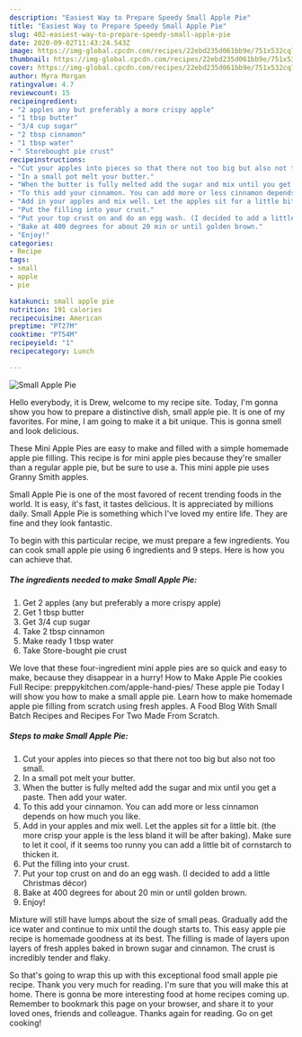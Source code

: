 ```yaml
---
description: "Easiest Way to Prepare Speedy Small Apple Pie"
title: "Easiest Way to Prepare Speedy Small Apple Pie"
slug: 402-easiest-way-to-prepare-speedy-small-apple-pie
date: 2020-09-02T11:43:24.543Z
image: https://img-global.cpcdn.com/recipes/22ebd235d061bb9e/751x532cq70/small-apple-pie-recipe-main-photo.jpg
thumbnail: https://img-global.cpcdn.com/recipes/22ebd235d061bb9e/751x532cq70/small-apple-pie-recipe-main-photo.jpg
cover: https://img-global.cpcdn.com/recipes/22ebd235d061bb9e/751x532cq70/small-apple-pie-recipe-main-photo.jpg
author: Myra Morgan
ratingvalue: 4.7
reviewcount: 15
recipeingredient:
- "2 apples any but preferably a more crispy apple"
- "1 tbsp butter"
- "3/4 cup sugar"
- "2 tbsp cinnamon"
- "1 tbsp water"
- " Storebought pie crust"
recipeinstructions:
- "Cut your apples into pieces so that there not too big but also not too small."
- "In a small pot melt your butter."
- "When the butter is fully melted add the sugar and mix until you get a paste. Then add your water."
- "To this add your cinnamon. You can add more or less cinnamon depends on how much you like."
- "Add in your apples and mix well. Let the apples sit for a little bit. (the more crisp your apple is the less bland it will be after baking). Make sure to let it cool, if it seems too runny you can add a little bit of cornstarch to thicken it."
- "Put the filling into your crust."
- "Put your top crust on and do an egg wash. (I decided to add a little Christmas décor)"
- "Bake at 400 degrees for about 20 min or until golden brown."
- "Enjoy!"
categories:
- Recipe
tags:
- small
- apple
- pie

katakunci: small apple pie 
nutrition: 191 calories
recipecuisine: American
preptime: "PT27M"
cooktime: "PT54M"
recipeyield: "1"
recipecategory: Lunch

---
```



![Small Apple Pie](https://img-global.cpcdn.com/recipes/22ebd235d061bb9e/751x532cq70/small-apple-pie-recipe-main-photo.jpg)

Hello everybody, it is Drew, welcome to my recipe site. Today, I'm gonna show you how to prepare a distinctive dish, small apple pie. It is one of my favorites. For mine, I am going to make it a bit unique. This is gonna smell and look delicious.

These Mini Apple Pies are easy to make and filled with a simple homemade apple pie filling. This recipe is for mini apple pies because they&#39;re smaller than a regular apple pie, but be sure to use a. This mini apple pie uses Granny Smith apples.

Small Apple Pie is one of the most favored of recent trending foods in the world. It is easy, it's fast, it tastes delicious. It is appreciated by millions daily. Small Apple Pie is something which I've loved my entire life. They are fine and they look fantastic.


To begin with this particular recipe, we must prepare a few ingredients. You can cook small apple pie using 6 ingredients and 9 steps. Here is how you can achieve that.

##### The ingredients needed to make Small Apple Pie:

1. Get 2 apples (any but preferably a more crispy apple)
1. Get 1 tbsp butter
1. Get 3/4 cup sugar
1. Take 2 tbsp cinnamon
1. Make ready 1 tbsp water
1. Take  Store-bought pie crust


We love that these four-ingredient mini apple pies are so quick and easy to make, because they disappear in a hurry! How to Make Apple Pie cookies Full Recipe: preppykitchen.com/apple-hand-pies/ These apple pie Today I will show you how to make a small apple pie. Learn how to make homemade apple pie filling from scratch using fresh apples. A Food Blog With Small Batch Recipes and Recipes For Two Made From Scratch. 

##### Steps to make Small Apple Pie:

1. Cut your apples into pieces so that there not too big but also not too small.
1. In a small pot melt your butter.
1. When the butter is fully melted add the sugar and mix until you get a paste. Then add your water.
1. To this add your cinnamon. You can add more or less cinnamon depends on how much you like.
1. Add in your apples and mix well. Let the apples sit for a little bit. (the more crisp your apple is the less bland it will be after baking). Make sure to let it cool, if it seems too runny you can add a little bit of cornstarch to thicken it.
1. Put the filling into your crust.
1. Put your top crust on and do an egg wash. (I decided to add a little Christmas décor)
1. Bake at 400 degrees for about 20 min or until golden brown.
1. Enjoy!


Mixture will still have lumps about the size of small peas. Gradually add the ice water and continue to mix until the dough starts to. This easy apple pie recipe is homemade goodness at its best. The filling is made of layers upon layers of fresh apples baked in brown sugar and cinnamon. The crust is incredibly tender and flaky. 

So that's going to wrap this up with this exceptional food small apple pie recipe. Thank you very much for reading. I'm sure that you will make this at home. There is gonna be more interesting food at home recipes coming up. Remember to bookmark this page on your browser, and share it to your loved ones, friends and colleague. Thanks again for reading. Go on get cooking!
